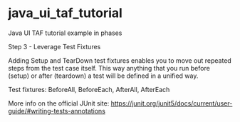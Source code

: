 # java_ui_taf_tutorial
Java UI TAF tutorial example in phases

Step 3 - Leverage Test Fixtures

Adding Setup and TearDown test fixtures enables you to move out repeated steps from the test case itself.
This way anything that you run before (setup) or after (teardown) a test will be defined in a unified way.

Test fixtures: BeforeAll, BeforeEach, AfterAll, AfterEach

More info on the official JUnit site:
https://junit.org/junit5/docs/current/user-guide/#writing-tests-annotations